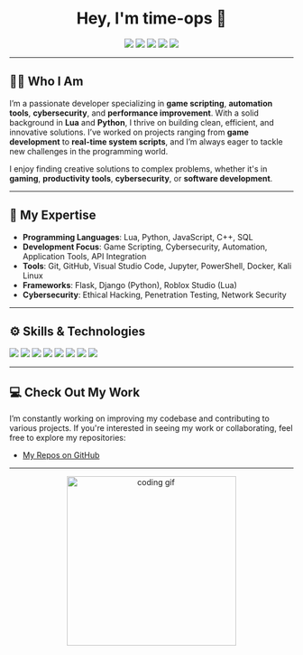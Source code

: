 <h1 align="center">Hey, I'm <strong>time-ops</strong> 👋</h1>

<p align="center">
  <img src="https://img.shields.io/badge/Status-Active-brightgreen?style=for-the-badge">
  <img src="https://img.shields.io/badge/Languages-Lua%20%26%20Python-blue?style=for-the-badge">
  <img src="https://img.shields.io/badge/Tools-Git%20%26%20VSCode-black?style=for-the-badge">
  <img src="https://img.shields.io/badge/Experience-Intermediate-yellow?style=for-the-badge">
  <img src="https://img.shields.io/badge/Specialization-Cyber%20Security-red?style=for-the-badge">
</p>

---

## 👨‍💻 Who I Am

I’m a passionate developer specializing in **game scripting**, **automation tools**, **cybersecurity**, and **performance improvement**. With a solid background in **Lua** and **Python**, I thrive on building clean, efficient, and innovative solutions. I’ve worked on projects ranging from **game development** to **real-time system scripts**, and I’m always eager to tackle new challenges in the programming world.

I enjoy finding creative solutions to complex problems, whether it's in **gaming**, **productivity tools**, **cybersecurity**, or **software development**.

---

## 🚀 My Expertise

- **Programming Languages**: Lua, Python, JavaScript, C++, SQL
- **Development Focus**: Game Scripting, Cybersecurity, Automation, Application Tools, API Integration
- **Tools**: Git, GitHub, Visual Studio Code, Jupyter, PowerShell, Docker, Kali Linux
- **Frameworks**: Flask, Django (Python), Roblox Studio (Lua)
- **Cybersecurity**: Ethical Hacking, Penetration Testing, Network Security

---

## ⚙️ Skills & Technologies

<p align="left">
  <img src="https://img.shields.io/badge/Lua-000080?style=for-the-badge&logo=lua&logoColor=white"/>
  <img src="https://img.shields.io/badge/Python-3776AB?style=for-the-badge&logo=python&logoColor=white"/>
  <img src="https://img.shields.io/badge/JavaScript-F7DF1E?style=for-the-badge&logo=javascript&logoColor=black"/>
  <img src="https://img.shields.io/badge/C%2B%2B-00599C?style=for-the-badge&logo=c%2B%2B&logoColor=white"/>
  <img src="https://img.shields.io/badge/SQL-0069A5?style=for-the-badge&logo=sql&logoColor=white"/>
  <img src="https://img.shields.io/badge/Roblox%20Studio-ff0000?style=for-the-badge&logo=roblox&logoColor=white"/>
  <img src="https://img.shields.io/badge/PowerShell-5391FE?style=for-the-badge&logo=powershell&logoColor=white"/>
  <img src="https://img.shields.io/badge/Kali%20Linux-557C75?style=for-the-badge&logo=kali-linux&logoColor=white"/>
</p>

---

## 💻 Check Out My Work

I’m constantly working on improving my codebase and contributing to various projects. If you're interested in seeing my work or collaborating, feel free to explore my repositories:

- [My Repos on GitHub](https://github.com/time-ops)

---

<p align="center">
  <img src="https://media.giphy.com/media/l0HlTg2ntGhV7h1XG/giphy.gif" width="300" alt="coding gif"/>
</p>

